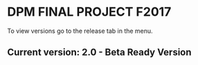 # DPM FINAL PROJECT F2017
To view versions go to the release tab in the menu.
## Current version: 2.0 - Beta Ready Version

